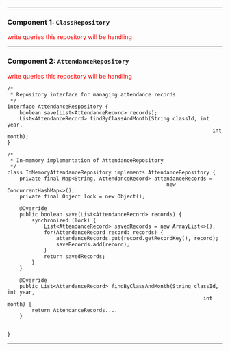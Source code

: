 

---
### Component 1: `ClassRepository`

<span style="color:red">write queries this repository will be handling</span>
 

---
### Component 2: `AttendanceRepository`

<span style="color:red">write queries this repository will be handling</span>

```
/*
 * Repository interface for managing attendance records
 */
interface AttendanceRespository {
	boolean save(List<AttendanceRecord> records);
	List<AttendanceRecord> findByClassAndMonth(String classId, int year,
	                                                               int month);
}
```

```
/*
 * In-memory implementation of AttendanceRepository
 */ 
class InMemoryAttendanceRepository implements AttendanceRepository {
	private final Map<String, AttendanceRecord> attendanceRecords = 
													new ConcurrentHashMap<>();
	private final Object lock = new Object();

	@Override
	public boolean save(List<AttendanceRecord> records) {
		synchronized (lock) {
			List<AttendanceRecord> savedRecords = new ArrayList<>();
			for(AttendanceRecord record: records) {
				attendanceRecords.put(record.getRecordKey(), record);
				saveRecords.add(record);
			}
			return savedRecords;
		}
	}

	@Override
	public List<AttendanceRecord> findByClassAndMonth(String classId, int year,
																int month) {
		return AttendanceRecords....
	}
	

}
```

---
